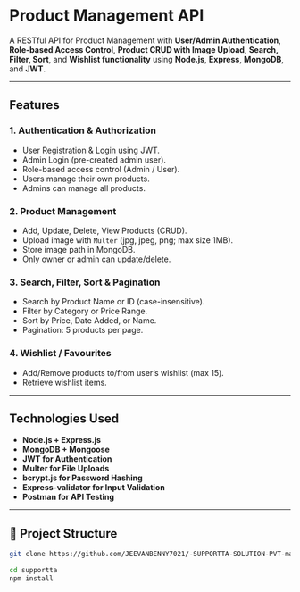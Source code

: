 #  Product Management API

A RESTful API for Product Management with **User/Admin Authentication**, **Role-based Access Control**, **Product CRUD with Image Upload**, **Search, Filter, Sort**, and **Wishlist functionality** using **Node.js**, **Express**, **MongoDB**, and **JWT**.

---

##  Features

### 1. Authentication & Authorization
- User Registration & Login using JWT.
- Admin Login (pre-created admin user).
- Role-based access control (Admin / User).
- Users manage their own products.
- Admins can manage all products.

### 2. Product Management
- Add, Update, Delete, View Products (CRUD).
- Upload image with `Multer` (jpg, jpeg, png; max size 1MB).
- Store image path in MongoDB.
- Only owner or admin can update/delete.

### 3. Search, Filter, Sort & Pagination
- Search by Product Name or ID (case-insensitive).
- Filter by Category or Price Range.
- Sort by Price, Date Added, or Name.
- Pagination: 5 products per page.

### 4. Wishlist / Favourites
- Add/Remove products to/from user’s wishlist (max 15).
- Retrieve wishlist items.

---

##  Technologies Used
- **Node.js + Express.js**
- **MongoDB + Mongoose**
- **JWT for Authentication**
- **Multer for File Uploads**
- **bcrypt.js for Password Hashing**
- **Express-validator for Input Validation**
- **Postman for API Testing**

---

## 📁 Project Structure


```bash
git clone https://github.com/JEEVANBENNY7021/-SUPPORTTA-SOLUTION-PVT-machinetext-.git

cd supportta
npm install
